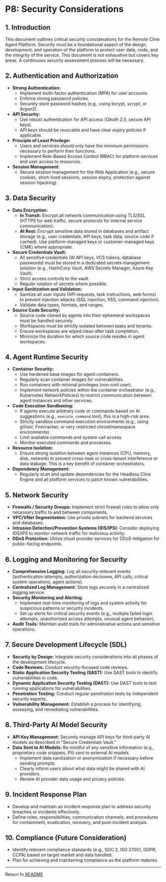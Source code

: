 # P8: Security Considerations

## 1. Introduction

This document outlines critical security considerations for the Remote Cline Agent Platform. Security must be a foundational aspect of the design, development, and operation of the platform to protect user data, code, and the integrity of the service. This document is not exhaustive but covers key areas. A continuous security assessment process will be necessary.

## 2. Authentication and Authorization

*   **Strong Authentication:**
    *   Implement multi-factor authentication (MFA) for user accounts.
    *   Enforce strong password policies.
    *   Securely store password hashes (e.g., using bcrypt, scrypt, or Argon2).
*   **API Security:**
    *   Use robust authentication for API access (OAuth 2.0, secure API keys).
    *   API keys should be revocable and have clear expiry policies if applicable.
*   **Principle of Least Privilege:**
    *   Users and services should only have the minimum permissions necessary to perform their functions.
    *   Implement Role-Based Access Control (RBAC) for platform services and user access to resources.
*   **Session Management:**
    *   Secure session management for the Web Application (e.g., secure cookies, short-lived sessions, session expiry, protection against session hijacking).

## 3. Data Security

*   **Data Encryption:**
    *   **In Transit:** Encrypt all network communication using TLS/SSL (HTTPS for web traffic, secure protocols for internal service communication).
    *   **At Rest:** Encrypt sensitive data stored in databases and artifact storage (e.g., user credentials, API keys, task data, source code if cached). Use platform-managed keys or customer-managed keys (CMK) where appropriate.
*   **Secure Credentials Vault:**
    *   All sensitive credentials (AI API keys, VCS tokens, database passwords) must be stored in a dedicated secrets management solution (e.g., HashiCorp Vault, AWS Secrets Manager, Azure Key Vault).
    *   Strict access controls to the vault.
    *   Regular rotation of secrets where possible.
*   **Input Sanitization and Validation:**
    *   Sanitize all user inputs (API requests, task instructions, web forms) to prevent injection attacks (SQL injection, XSS, command injection).
    *   Validate data types, formats, and ranges.
*   **Source Code Security:**
    *   Source code cloned by agents into their ephemeral workspaces must be handled securely.
    *   Workspaces must be strictly isolated between tasks and tenants.
    *   Ensure workspaces are wiped clean after task completion.
    *   Minimize the duration for which source code resides in agent workspaces.

## 4. Agent Runtime Security

*   **Container Security:**
    *   Use hardened base images for agent containers.
    *   Regularly scan container images for vulnerabilities.
    *   Run containers with minimal privileges (non-root user).
    *   Implement network policies within the container orchestrator (e.g., Kubernetes NetworkPolicies) to restrict communication between agent instances and other services.
*   **Code Execution Sandboxing:**
    *   If agents execute arbitrary code or commands based on AI suggestions (e.g., `execute_command` tool), this is a high-risk area.
    *   Strictly sandbox command execution environments (e.g., using gVisor, Firecracker, or very restricted chroot/namespace environments).
    *   Limit available commands and system call access.
    *   Monitor executed commands and processes.
*   **Resource Isolation:**
    *   Ensure strong isolation between agent instances (CPU, memory, disk, network) to prevent cross-task or cross-tenant interference or data leakage. This is a key benefit of container orchestrators.
*   **Dependency Management:**
    *   Regularly scan and update dependencies for the Headless Cline Engine and all platform services to patch known vulnerabilities.

## 5. Network Security

*   **Firewalls / Security Groups:** Implement strict firewall rules to allow only necessary traffic to and between components.
*   **VPC/VNet Segmentation:** Use private subnets for backend services and databases.
*   **Intrusion Detection/Prevention Systems (IDS/IPS):** Consider deploying IDS/IPS to monitor network traffic for malicious activity.
*   **DDoS Protection:** Utilize cloud provider services for DDoS mitigation for public-facing endpoints.

## 6. Logging and Monitoring for Security

*   **Comprehensive Logging:** Log all security-relevant events (authentication attempts, authorization decisions, API calls, critical system operations, agent actions).
*   **Centralized Log Management:** Store logs securely in a centralized logging service.
*   **Security Monitoring and Alerting:**
    *   Implement real-time monitoring of logs and system activity for suspicious patterns or security incidents.
    *   Set up alerts for critical security events (e.g., multiple failed login attempts, unauthorized access attempts, unusual agent behavior).
*   **Audit Trails:** Maintain audit trails for administrative actions and sensitive operations.

## 7. Secure Development Lifecycle (SDL)

*   **Security by Design:** Integrate security considerations into all phases of the development lifecycle.
*   **Code Reviews:** Conduct security-focused code reviews.
*   **Static Application Security Testing (SAST):** Use SAST tools to identify vulnerabilities in code.
*   **Dynamic Application Security Testing (DAST):** Use DAST tools to test running applications for vulnerabilities.
*   **Penetration Testing:** Conduct regular penetration tests by independent security experts.
*   **Vulnerability Management:** Establish a process for identifying, assessing, and remediating vulnerabilities.

## 8. Third-Party AI Model Security

*   **API Key Management:** Securely manage API keys for third-party AI models as described in "Secure Credentials Vault."
*   **Data Sent to AI Models:** Be mindful of any sensitive information (e.g., proprietary code snippets, PII) sent to external AI models.
    *   Implement data sanitization or anonymization if necessary before sending prompts.
    *   Clearly inform users about what data might be shared with AI providers.
    *   Review AI provider data usage and privacy policies.

## 9. Incident Response Plan

*   Develop and maintain an incident response plan to address security breaches or incidents effectively.
*   Define roles, responsibilities, communication channels, and procedures for containment, eradication, recovery, and post-incident analysis.

## 10. Compliance (Future Consideration)

*   Identify relevant compliance standards (e.g., SOC 2, ISO 27001, GDPR, CCPA) based on target market and data handled.
*   Plan for achieving and maintaining compliance as the platform matures.

---
Return to [README](../README.md)
